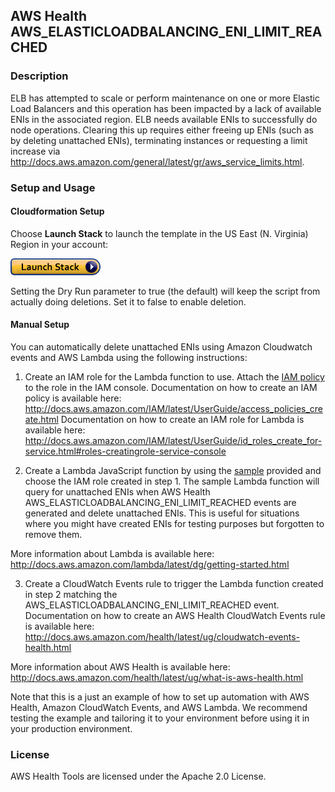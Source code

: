 ## AWS Health AWS_ELASTICLOADBALANCING_ENI_LIMIT_REACHED

### Description
ELB has attempted to scale or perform maintenance on one or more Elastic Load Balancers and this operation has been impacted by a lack of available ENIs in the associated region. ELB needs available ENIs to successfully do node operations. Clearing this up requires either freeing up ENIs (such as by deleting unattached ENIs), terminating instances or requesting a limit increase via http://docs.aws.amazon.com/general/latest/gr/aws_service_limits.html.

### Setup and Usage

#### Cloudformation Setup
Choose **Launch Stack** to launch the template in the US East (N. Virginia) Region in your account:

[![Launch AWS Health Code Pipeline Disable Stage Transition](../../images/cloudformation-launch-stack.png)](https://console.aws.amazon.com/cloudformation/home?region=us-east-1#/stacks/new?stackName=AWSHealthElasticLoadBalancingENILimitReached&templateURL=https://s3.amazonaws.com/aws-health-tools/Cloudformation-templates/AWSHealthElasticLoadBalancingENILimitReached.json)

Setting the Dry Run parameter to true (the default) will keep the script from actually doing deletions. Set it to false to enable deletion.

#### Manual Setup
You can automatically delete unattached ENIs using Amazon Cloudwatch events and AWS Lambda using the following instructions:

1. Create an IAM role for the Lambda function to use. Attach the [IAM policy](IAMPolicy) to the role in the IAM console.
Documentation on how to create an IAM policy is available here: http://docs.aws.amazon.com/IAM/latest/UserGuide/access_policies_create.html
Documentation on how to create an IAM role for Lambda is available here: http://docs.aws.amazon.com/IAM/latest/UserGuide/id_roles_create_for-service.html#roles-creatingrole-service-console

2. Create a Lambda JavaScript function by using the [sample](LambdaFunction.js) provided and choose the IAM role created in step 1. The sample Lambda function will query for unattached ENIs when AWS Health AWS_ELASTICLOADBALANCING_ENI_LIMIT_REACHED events are generated and delete unattached ENIs. This is useful for situations where you might have created ENIs for testing purposes but forgotten to remove them.

More information about Lambda is available here: http://docs.aws.amazon.com/lambda/latest/dg/getting-started.html

3. Create a CloudWatch Events rule to trigger the Lambda function created in step 2 matching the AWS_ELASTICLOADBALANCING_ENI_LIMIT_REACHED event.
Documentation on how to create an AWS Health CloudWatch Events rule is available here: http://docs.aws.amazon.com/health/latest/ug/cloudwatch-events-health.html

More information about AWS Health is available here: http://docs.aws.amazon.com/health/latest/ug/what-is-aws-health.html

Note that this is a just an example of how to set up automation with AWS Health, Amazon CloudWatch Events, and AWS Lambda. We recommend testing the example and tailoring it to your environment before using it in your production environment. 

### License
AWS Health Tools are licensed under the Apache 2.0 License.

